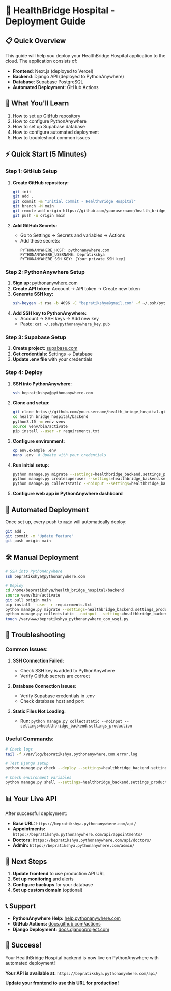 # 🚀 HealthBridge Hospital - Deployment Guide

## 📋 Quick Overview

This guide will help you deploy your HealthBridge Hospital application to the cloud. The application consists of:

- **Frontend**: Next.js (deployed to Vercel)
- **Backend**: Django API (deployed to PythonAnywhere)
- **Database**: Supabase PostgreSQL
- **Automated Deployment**: GitHub Actions

## 🎯 What You'll Learn

1. How to set up GitHub repository
2. How to configure PythonAnywhere
3. How to set up Supabase database
4. How to configure automated deployment
5. How to troubleshoot common issues

## ⚡ Quick Start (5 Minutes)

### Step 1: GitHub Setup

1. **Create GitHub repository:**
   ```bash
   git init
   git add .
   git commit -m "Initial commit - HealthBridge Hospital"
   git branch -M main
   git remote add origin https://github.com/yourusername/health_bridge_hospital.git
   git push -u origin main
   ```

2. **Add GitHub Secrets:**
   - Go to Settings → Secrets and variables → Actions
   - Add these secrets:
     ```
     PYTHONANYWHERE_HOST: pythonanywhere.com
     PYTHONANYWHERE_USERNAME: bepratikshya
     PYTHONANYWHERE_SSH_KEY: [Your private SSH key]
     ```

### Step 2: PythonAnywhere Setup

1. **Sign up:** [pythonanywhere.com](https://www.pythonanywhere.com)
2. **Create API token:** Account → API token → Create new token
3. **Generate SSH key:**
   ```bash
   ssh-keygen -t rsa -b 4096 -C "bepratikshya@gmail.com" -f ~/.ssh/pythonanywhere_key
   ```
4. **Add SSH key to PythonAnywhere:**
   - Account → SSH keys → Add new key
   - Paste: `cat ~/.ssh/pythonanywhere_key.pub`

### Step 3: Supabase Setup

1. **Create project:** [supabase.com](https://supabase.com)
2. **Get credentials:** Settings → Database
3. **Update .env file** with your credentials

### Step 4: Deploy

1. **SSH into PythonAnywhere:**
   ```bash
   ssh bepratikshya@pythonanywhere.com
   ```

2. **Clone and setup:**
   ```bash
   git clone https://github.com/yourusername/health_bridge_hospital.git
   cd health_bridge_hospital/backend
   python3.10 -m venv venv
   source venv/bin/activate
   pip install --user -r requirements.txt
   ```

3. **Configure environment:**
   ```bash
   cp env.example .env
   nano .env  # Update with your credentials
   ```

4. **Run initial setup:**
   ```bash
   python manage.py migrate --settings=healthbridge_backend.settings_production
   python manage.py createsuperuser --settings=healthbridge_backend.settings_production
   python manage.py collectstatic --noinput --settings=healthbridge_backend.settings_production
   ```

5. **Configure web app in PythonAnywhere dashboard**

## 🔄 Automated Deployment

Once set up, every push to `main` will automatically deploy:

```bash
git add .
git commit -m "Update feature"
git push origin main
```

## 🛠️ Manual Deployment

```bash
# SSH into PythonAnywhere
ssh bepratikshya@pythonanywhere.com

# Deploy
cd /home/bepratikshya/health_bridge_hospital/backend
source venv/bin/activate
git pull origin main
pip install --user -r requirements.txt
python manage.py migrate --settings=healthbridge_backend.settings_production
python manage.py collectstatic --noinput --settings=healthbridge_backend.settings_production
touch /var/www/bepratikshya_pythonanywhere_com_wsgi.py
```

## 🔧 Troubleshooting

### Common Issues:

1. **SSH Connection Failed:**
   - Check SSH key is added to PythonAnywhere
   - Verify GitHub secrets are correct

2. **Database Connection Issues:**
   - Verify Supabase credentials in .env
   - Check database host and port

3. **Static Files Not Loading:**
   - Run: `python manage.py collectstatic --noinput --settings=healthbridge_backend.settings_production`

### Useful Commands:

```bash
# Check logs
tail -f /var/log/bepratikshya.pythonanywhere.com.error.log

# Test Django setup
python manage.py check --deploy --settings=healthbridge_backend.settings_production

# Check environment variables
python manage.py shell --settings=healthbridge_backend.settings_production -c "import os; print(os.environ.get('SECRET_KEY'))"
```

## 📊 Your Live API

After successful deployment:

- **Base URL:** `https://bepratikshya.pythonanywhere.com/api/`
- **Appointments:** `https://bepratikshya.pythonanywhere.com/api/appointments/`
- **Doctors:** `https://bepratikshya.pythonanywhere.com/api/doctors/`
- **Admin:** `https://bepratikshya.pythonanywhere.com/admin/`

## 🎯 Next Steps

1. **Update frontend** to use production API URL
2. **Set up monitoring** and alerts
3. **Configure backups** for your database
4. **Set up custom domain** (optional)

## 📞 Support

- **PythonAnywhere Help:** [help.pythonanywhere.com](https://help.pythonanywhere.com)
- **GitHub Actions:** [docs.github.com/actions](https://docs.github.com/en/actions)
- **Django Deployment:** [docs.djangoproject.com](https://docs.djangoproject.com/en/stable/howto/deployment/)

## 🎉 Success!

Your HealthBridge Hospital backend is now live on PythonAnywhere with automated deployment!

**Your API is available at:**
`https://bepratikshya.pythonanywhere.com/api/`

**Update your frontend to use this URL for production!**
